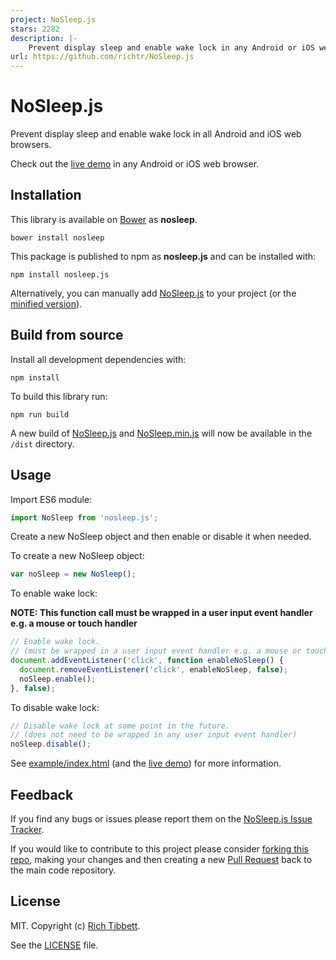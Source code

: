```yaml
---
project: NoSleep.js
stars: 2282
description: |-
    Prevent display sleep and enable wake lock in any Android or iOS web browser.
url: https://github.com/richtr/NoSleep.js
---
```


# NoSleep.js

Prevent display sleep and enable wake lock in all Android and iOS web browsers.

Check out the [live demo](https://richtr.github.io/NoSleep.js/example) in any Android or iOS web browser.

## Installation

This library is available on [Bower](http://bower.io/) as **nosleep**.

`bower install nosleep`

This package is published to npm as **nosleep.js** and can be installed with:

`npm install nosleep.js`

Alternatively, you can manually add [NoSleep.js](https://github.com/richtr/NoSleep.js/blob/master/dist/NoSleep.js) to your project (or the [minified version](https://github.com/richtr/NoSleep.js/blob/master/dist/NoSleep.min.js)).

## Build from source

Install all development dependencies with:

`npm install`

To build this library run:

`npm run build`

A new build of [NoSleep.js](https://github.com/richtr/NoSleep.js/blob/master/dist/NoSleep.js) and [NoSleep.min.js](https://github.com/richtr/NoSleep.js/blob/master/dist/NoSleep.min.js) will now be available in the `/dist` directory.

## Usage
Import ES6 module:

```javascript
import NoSleep from 'nosleep.js';
```

Create a new NoSleep object and then enable or disable it when needed.

To create a new NoSleep object:

```javascript
var noSleep = new NoSleep();
```

To enable wake lock:

**NOTE: This function call must be wrapped in a user input event handler e.g. a mouse or touch handler**

```javascript
// Enable wake lock.
// (must be wrapped in a user input event handler e.g. a mouse or touch handler)
document.addEventListener('click', function enableNoSleep() {
  document.removeEventListener('click', enableNoSleep, false);
  noSleep.enable();
}, false);
```

To disable wake lock:

```javascript
// Disable wake lock at some point in the future.
// (does not need to be wrapped in any user input event handler)
noSleep.disable();
```

See [example/index.html](https://github.com/richtr/NoSleep.js/blob/master/example/index.html) (and the [live demo](https://richtr.github.io/NoSleep.js/example)) for more information.

## Feedback

If you find any bugs or issues please report them on the [NoSleep.js Issue Tracker](https://github.com/richtr/NoSleep.js/issues).

If you would like to contribute to this project please consider [forking this repo](https://github.com/richtr/NoSleep.js/fork), making your changes and then creating a new [Pull Request](https://github.com/richtr/NoSleep.js/pulls) back to the main code repository.

## License

MIT. Copyright (c) [Rich Tibbett](https://twitter.com/_richtr).

See the [LICENSE](https://github.com/richtr/NoSleep.js/blob/master/LICENSE) file.

